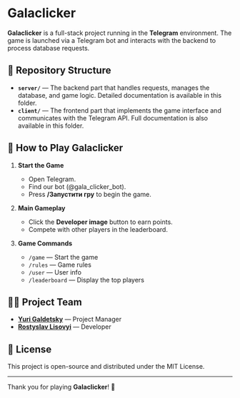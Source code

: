 # Galaclicker

**Galaclicker** is a full-stack project running in the **Telegram** environment. The game is launched via a Telegram bot and interacts with the backend to process database requests.

## 📂 Repository Structure

- **`server/`** — The backend part that handles requests, manages the database, and game logic. Detailed documentation is available in this folder.
- **`client/`** — The frontend part that implements the game interface and communicates with the Telegram API. Full documentation is also available in this folder.

## 🚀 How to Play Galaclicker

1. **Start the Game**
   - Open Telegram.
   - Find our bot (@gala_clicker_bot).
   - Press **/Запустити гру** to begin the game.

2. **Main Gameplay**
   - Click the **Developer image** button to earn points.
   - Compete with other players in the leaderboard.

3. **Game Commands**
   - `/game` — Start the game
   - `/rules` — Game rules
   - `/user` — User info
   - `/leaderboard` — Display the top players

## 👨‍💻 Project Team

- **[Yuri Galdetsky](https://www.linkedin.com/in/yuriygaldetsky/)** — Project Manager
- **[Rostyslav Lisovyi](https://www.linkedin.com/in/roslisovyi/)** — Developer

## 📌 License

This project is open-source and distributed under the MIT License.

---

Thank you for playing **Galaclicker**! 🚀
